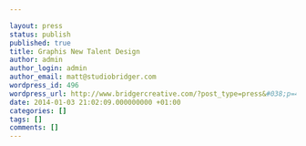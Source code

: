 ```yaml
---

layout: press
status: publish
published: true
title: Graphis New Talent Design
author: admin
author_login: admin
author_email: matt@studiobridger.com
wordpress_id: 496
wordpress_url: http://www.bridgercreative.com/?post_type=press&#038;p=496
date: 2014-01-03 21:02:09.000000000 +01:00
categories: []
tags: []
comments: []
---
```

